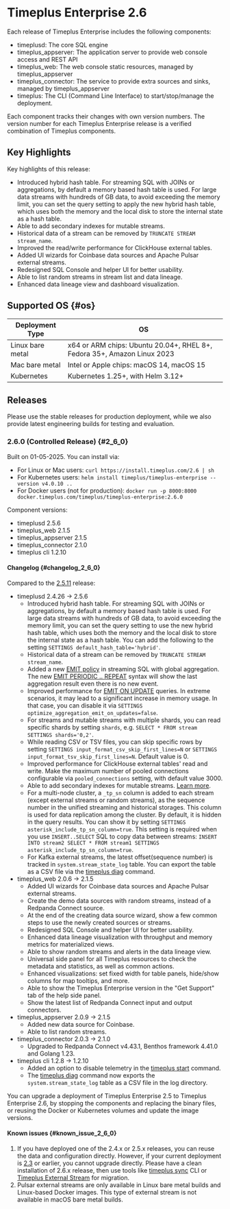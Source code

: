 # Timeplus Enterprise 2.6
Each release of Timeplus Enterprise includes the following components:

* timeplusd: The core SQL engine
* timeplus_appserver: The application server to provide web console access and REST API
* timeplus_web: The web console static resources, managed by timeplus_appserver
* timeplus_connector: The service to provide extra sources and sinks, managed by timeplus_appserver
* timeplus: The CLI (Command Line Interface) to start/stop/manage the deployment.

Each component tracks their changes with own version numbers. The version number for each Timeplus Enterprise release is a verified combination of Timeplus components.

## Key Highlights
Key highlights of this release:
* Introduced hybrid hash table. For streaming SQL with JOINs or aggregations, by default a memory based hash table is used. For large data streams with hundreds of GB data, to avoid exceeding the memory limit, you can set the query setting to apply the new hybrid hash table, which uses both the memory and the local disk to store the internal state as a hash table.
* Able to add secondary indexes for mutable streams.
* Historical data of a stream can be removed by `TRUNCATE STREAM stream_name`.
* Improved the read/write performance for ClickHouse external tables.
* Added UI wizards for Coinbase data sources and Apache Pulsar external streams.
* Redesigned SQL Console and helper UI for better usability.
* Able to list random streams in stream list and data lineage.
* Enhanced data lineage view and dashboard visualization.

## Supported OS {#os}
|Deployment Type| OS |
|--|--|
|Linux bare metal| x64 or ARM chips: Ubuntu 20.04+, RHEL 8+, Fedora 35+, Amazon Linux 2023|
|Mac bare metal| Intel or Apple chips: macOS 14, macOS 15|
|Kubernetes|Kubernetes 1.25+, with Helm 3.12+|

## Releases
Please use the stable releases for production deployment, while we also provide latest engineering builds for testing and evaluation.

### 2.6.0 (Controlled Release) {#2_6_0}
Built on 01-05-2025. You can install via:
* For Linux or Mac users: `curl https://install.timeplus.com/2.6 | sh`
* For Kubernetes users: `helm install timeplus/timeplus-enterprise --version v4.0.10 ..`
* For Docker users (not for production): `docker run -p 8000:8000 docker.timeplus.com/timeplus/timeplus-enterprise:2.6.0`

Component versions:
* timeplusd 2.5.6
* timeplus_web 2.1.5
* timeplus_appserver 2.1.5
* timeplus_connector 2.1.0
* timeplus cli 1.2.10

#### Changelog {#changelog_2_6_0}

Compared to the [2.5.11](/enterprise-v2.5#2_5_11) release:
* timeplusd 2.4.26 -> 2.5.6
  * Introduced hybrid hash table. For streaming SQL with JOINs or aggregations, by default a memory based hash table is used. For large data streams with hundreds of GB data, to avoid exceeding the memory limit, you can set the query setting to use the new hybrid hash table, which uses both the memory and the local disk to store the internal state as a hash table. You can add the following to the setting `SETTINGS default_hash_table='hybrid'`.
  * Historical data of a stream can be removed by `TRUNCATE STREAM stream_name`.
  * Added a new [EMIT policy](/query-syntax#emit) in streaming SQL with global aggregation. The new [EMIT PERIODIC .. REPEAT](/query-syntax#emit_periodic_repeat) syntax will show the last aggregation result even there is no new event.
  * Improved performance for [EMIT ON UPDATE](/query-syntax#emit_on_update) queries. In extreme scenarios, it may lead to a significant increase in memory usage. In that case, you can disable it via `SETTINGS optimize_aggregation_emit_on_updates=false`.
  * For streams and mutable streams with multiple shards, you can read specific shards by setting `shards`, e.g. `SELECT * FROM stream SETTINGS shards='0,2'`.
  * While reading CSV or TSV files, you can skip specific rows by setting `SETTINGS input_format_csv_skip_first_lines=N` or `SETTINGS input_format_tsv_skip_first_lines=N`. Default value is 0.
  * Improved performance for ClickHouse external tables' read and write. Make the maximum number of pooled connections configurable via `pooled_connections` setting, with default value 3000.
  * Able to add secondary indexes for mutable streams. [Learn more](/sql-alter-stream#add-index).
  * For a multi-node cluster, a `_tp_sn` column is added to each stream (except external streams or random streams), as the sequence number in the unified streaming and historical storages. This column is used for data replication among the cluster. By default, it is hidden in the query results. You can show it by setting `SETTINGS asterisk_include_tp_sn_column=true`. This setting is required when you use `INSERT..SELECT` SQL to copy data between streams: `INSERT INTO stream2 SELECT * FROM stream1 SETTINGS asterisk_include_tp_sn_column=true`.
  * For Kafka external streams, the latest offset(sequence number) is tracked in `system.stream_state_log` table. You can export the table as a CSV file via the [timeplus diag](/cli-diag) command.
* timeplus_web 2.0.6 -> 2.1.5
  * Added UI wizards for Coinbase data sources and Apache Pulsar external streams.
  * Create the demo data sources with random streams, instead of a Redpanda Connect source.
  * At the end of the creating data source wizard, show a few common steps to use the newly created sources or streams.
  * Redesigned SQL Console and helper UI for better usability.
  * Enhanced data lineage visualization with throughput and memory metrics for materialized views.
  * Able to show random streams and alerts in the data lineage view.
  * Universal side panel for all Timeplus resources to check the metadata and statistics, as well as common actions.
  * Enhanced visualizations: set fixed width for table panels, hide/show columns for map tooltips, and more.
  * Able to show the Timeplus Enterprise version in the "Get Support" tab of the help side panel.
  * Show the latest list of Redpanda Connect input and output connectors.
* timeplus_appserver 2.0.9 -> 2.1.5
  * Added new data source for Coinbase.
  * Able to list random streams.
* timeplus_connector 2.0.3 -> 2.1.0
  * Upgraded to Redpanda Connect v4.43.1, Benthos framework 4.41.0 and Golang 1.23.
* timeplus cli 1.2.8 -> 1.2.10
  * Added an option to disable telemetry in the [timeplus start](/cli-start) command.
  * The [timeplus diag](/cli-diag) command now exports the `system.stream_state_log` table as a CSV file in the log directory.

You can upgrade a deployment of Timeplus Enterprise 2.5 to Timeplus Enterprise 2.6, by stopping the components and replacing the binary files, or reusing the Docker or Kubernetes volumes and update the image versions.

#### Known issues {#known_issue_2_6_0}
1. If you have deployed one of the 2.4.x or 2.5.x releases, you can reuse the data and configuration directly. However, if your current deployment is [2.3](/enterprise-v2.3) or earlier, you cannot upgrade directly. Please have a clean installation of 2.6.x release, then use tools like [timeplus sync](/cli-sync) CLI or [Timeplus External Stream](/timeplus-external-stream) for migration.
2. Pulsar external streams are only available in Linux bare metal builds and Linux-based Docker images. This type of external stream is not available in macOS bare metal builds.
